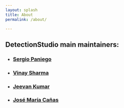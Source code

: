 ```yaml
---
layout: splash
title: About
permalink: /about/

---
```


## DetectionStudio main maintainers:

+ ### [Sergio Paniego](https://github.com/sergiopaniego)

+ ### [Vinay Sharma](https://github.com/vinay0410) 

+ ### [Jeevan Kumar](https://github.com/sleep-404)

+ ### [José María Cañas](https://github.com/jmplaza)
